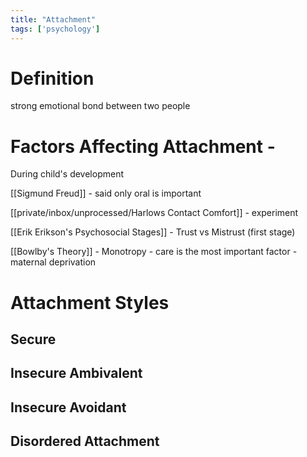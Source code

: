 ```yaml
---
title: "Attachment"
tags: ['psychology']
---
```


# Definition
strong emotional bond between two people 


# Factors Affecting Attachment -

During child's development

[[Sigmund Freud]] - said only oral is important

[[private/inbox/unprocessed/Harlows Contact Comfort]] - experiment 

[[Erik Erikson's Psychosocial Stages]] - Trust vs Mistrust (first stage)

[[Bowlby's Theory]] - Monotropy - care is the most important factor - maternal deprivation 


# Attachment Styles

## Secure

## Insecure Ambivalent

## Insecure Avoidant

## Disordered Attachment

